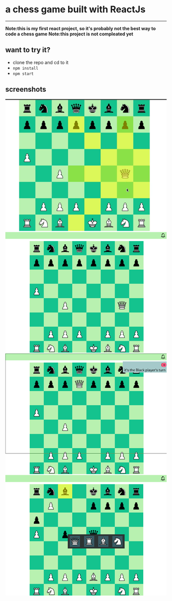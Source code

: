 # a chess game built with ReactJs
---
**Note:this is my first react project, so it's probably not the best way to code a chess game**
**Note:this project is not compleated yet**

## want to try it?
- clone the repo and cd to it
- `npm install`
- `npm start`

## screenshots
![1](./public/screenshots/screenshot_20220822_175911.png)
![2](./public/screenshots/screenshot_20220822_180330.png)
![3](./public/screenshots/screenshot_20220822_180356.png)
![4](./public/screenshots/screenshot_20220822_180459.png)
